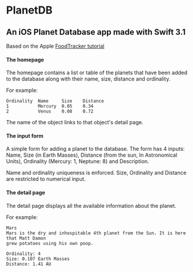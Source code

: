 # PlanetDB
## An iOS Planet Database app made with Swift 3.1 
Based on the Apple [FoodTracker tutorial](https://developer.apple.com/library/content/referencelibrary/GettingStarted/DevelopiOSAppsSwift/index.html)

#### The homepage

The homepage contains a list or table of the planets that have been added to the database
along with their name, size, distance and ordinality.

For example:

    Ordinality  Name     Size    Distance
    1           Mercury  0.05    0.34
    2           Venus    0.08    0.72

The name of the object links to that object's detail page.

#### The input form

A simple form for adding a planet to the database. The form has 4 inputs:
Name, Size (in Earth Masses), Distance (from the sun, In Astronomical Units), Ordinality (Mercury: 1, Neptune: 8)
and Description.

Name and ordinality uniqueness is enforced. Size, Ordinality and Distance are restricted to numerical input.

#### The detail page
The detail page displays all the available information about the planet.

For example:

    Mars
    Mars is the dry and inhospitable 4th planet from the Sun. It is here that Matt Damon
    grew potatoes using his own poop.

    Ordinality: 4
    Size: 0.107 Earth Masses
    Distance: 1.41 AU
